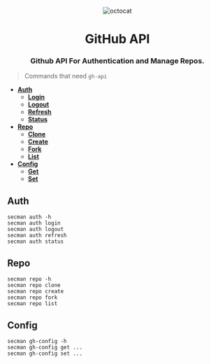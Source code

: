<p align="center">
  <img alt="octocat" src="https://github.githubassets.com/images/icons/emoji/octocat.png" />
  <h1 align="center">GitHub API</h1>
  <h3 align="center">Github API For Authentication and Manage Repos.</h3>
</p>

> Commands that need `gh-api`

* [**Auth**](https://secman.dev/docs/commands/auth)
  - [**Login**](https://secman.dev/docs/commands/auth#login)
  - [**Logout**](https://secman.dev/docs/commands/auth#logout)
  - [**Refresh**](https://secman.dev/docs/commands/auth#refresh)
  - [**Status**](https://secman.dev/docs/commands/auth#status)
* [**Repo**](https://secman.dev/docs/commands/repo)
  - [**Clone**](https://secman.dev/docs/commands/repo#clone)
  - [**Create**](https://secman.dev/docs/commands/repo#create)
  - [**Fork**](https://secman.dev/docs/commands/repo#fork)
  - [**List**](https://secman.dev/docs/commands/repo#list)
* [**Config**](https://secman.dev/docs/commands/config)
  - [**Get**](https://secman.dev/docs/commands/config#get)
  - [**Set**](https://secman.dev/docs/commands/config#set)

## Auth

```
secman auth -h
secman auth login
secman auth logout
secman auth refresh
secman auth status
```

## Repo

```
secman repo -h
secman repo clone
secman repo create
secman repo fork
secman repo list
```

## Config

```
secman gh-config -h
secman gh-config get ...
secman gh-config set ...
```

